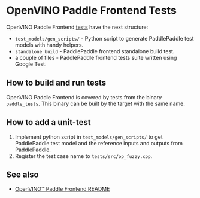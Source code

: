 # OpenVINO Paddle Frontend Tests

OpenVINO Paddle Frontend [tests](../tests) have the next structure:
 * `test_models/gen_scripts/` - Python script to generate PaddlePaddle test models with handy helpers.
 * `standalone_build` - PaddlePaddle frontend standalone build test.
 * a couple of files - PaddlePaddle frontend tests suite written using Google Test.

## How to build and run tests

OpenVINO Paddle Frontend is covered by tests from the binary `paddle_tests`. This binary can be built by the target with the same name.

## How to add a unit-test
1. Implement python script in `test_models/gen_scripts/` to get PaddlePaddle test model and the reference inputs and outputs from PaddlePaddle. 
2. Register the test case name to `tests/src/op_fuzzy.cpp`.

## See also
 * [OpenVINO™ Paddle Frontend README](../README.md)
